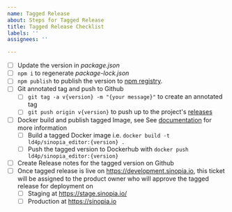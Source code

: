 ```yaml
---
name: Tagged Release
about: Steps for Tagged Release
title: Tagged Release Checklist
labels: ''
assignees: ''

---
```


- [ ] Update the version in *package.json*
- [ ] `npm i` to regenerate *package-lock.json*
- [ ] `npm publish` to publish the version to [npm registry](https://npmjs.com).
- [ ] Git annotated tag and push to Github
  - [ ] `git tag -a v{version} -m "{your message}"` to create an annotated tag 
  - [ ] `git push origin v{version}` to push up to the project's
   [releases](https://github.com/LD4P/sinopia_editor/releases)
- [ ] Docker build and publish tagged Image, see See [documentation](https://github.com/LD4P/sinopia_editor/#building-latest-docker-image) for more information
  - [ ] Build a tagged Docker image i.e. `docker build -t ld4p/sinopia_editor:{version} .`
  - [ ] Push the tagged version to Dockerhub with `docker push ld4p/sinopia_editor:{version}`
- [ ] Create Release notes for the tagged version on Github
- [ ] Once tagged release is live on https://development.sinopia.io, this ticket will be assigned to the product owner who will approve the tagged release for deployment on
  - [ ] Staging at https://stage.sinopia.io/
  - [ ] Production at https://sinopia.io
